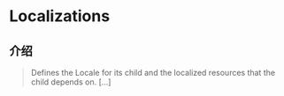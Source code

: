 # Localizations

## 介绍

> Defines the Locale for its child and the localized resources that the child depends on. [...]
